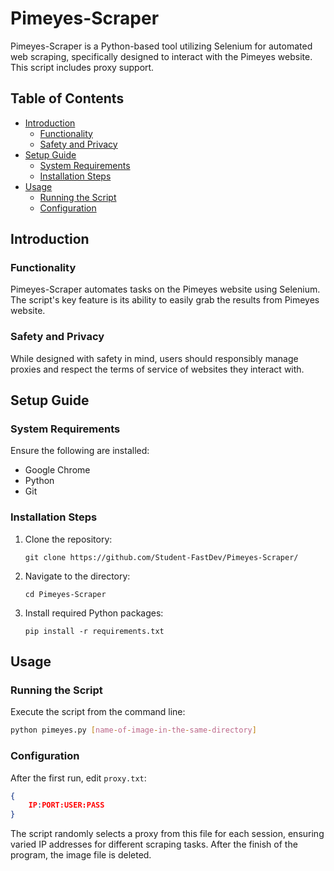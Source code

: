 # Pimeyes-Scraper

Pimeyes-Scraper is a Python-based tool utilizing Selenium for automated web scraping, specifically designed to interact with the Pimeyes website. This script includes proxy support.

## Table of Contents
- [Introduction](#introduction)
  - [Functionality](#functionality)
  - [Safety and Privacy](#safety-and-privacy)
- [Setup Guide](#setup-guide)
  - [System Requirements](#system-requirements)
  - [Installation Steps](#installation-steps)
- [Usage](#usage)
  - [Running the Script](#running-the-script)
  - [Configuration](#configuration)

## Introduction

### Functionality

Pimeyes-Scraper automates tasks on the Pimeyes website using Selenium. The script's key feature is its ability to easily grab the results from Pimeyes website.

### Safety and Privacy

While designed with safety in mind, users should responsibly manage proxies and respect the terms of service of websites they interact with.

## Setup Guide

### System Requirements

Ensure the following are installed:
- Google Chrome
- Python
- Git

### Installation Steps

1. Clone the repository:

   ```
   git clone https://github.com/Student-FastDev/Pimeyes-Scraper/
   ```

2. Navigate to the directory:

   ```
   cd Pimeyes-Scraper
   ```

3. Install required Python packages:

   ```
   pip install -r requirements.txt
   ```

## Usage

### Running the Script

Execute the script from the command line:

```bash
python pimeyes.py [name-of-image-in-the-same-directory]
```

### Configuration

After the first run, edit `proxy.txt`:

```json
{
    IP:PORT:USER:PASS
}
```

The script randomly selects a proxy from this file for each session, ensuring varied IP addresses for different scraping tasks.
After the finish of the program, the image file is deleted.

